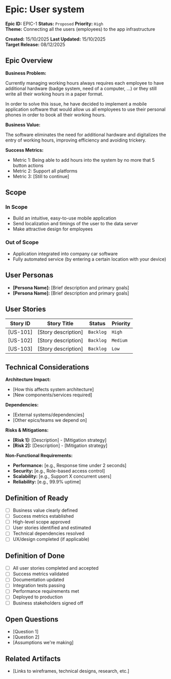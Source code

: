 # Epic: User system

**Epic ID:** EPIC-1
**Status:** `Proposed` <!-- | `Prioritized` | `In Progress` | `Completed` | `Archived`   -->
**Priority:** <!--`Critical` | --> `High` <!-- | `Medium` | `Low` -->  
**Theme:** Connecting all the users (employees) to the app infrastructure

**Created:** 15/10/2025 
**Last Updated:** 15/10/2025  
**Target Release:** 08/12/2025

## Epic Overview

**Business Problem:**

Currently managing working hours always requires each employee to have additional hardware (badge system, need of a computer, ...) or they still write all their working hours in a paper format.

In order to solve this issue, he have decided to implement a mobile application software that would allow us all employees to use their personal phones in order to book all their working hours.

**Business Value:**

The software eliminates the need for additional hardware and digitalizes the entry of working hours, improving efficiency and avoiding trickery.

**Success Metrics:**
- Metric 1: Being able to add hours into the system by no more that 5 button actions
- Metric 2: Support all platforms
- Metric 3: [Still to continue]

## Scope

### In Scope
- Build an intuitive, easy-to-use mobile application
- Send localization and timings of the user to the data server
- Make attractive design for employees

### Out of Scope
- Application integrated into company car software
- Fully automated service (by entering a certain location with your device)

## User Personas
- **[Persona Name]:** [Brief description and primary goals]
- **[Persona Name]:** [Brief description and primary goals]

## User Stories
| Story ID | Story Title | Status | Priority |
|----------|-------------|---------|----------|
| [US-101] | [Story description] | `Backlog` | `High` |
| [US-102] | [Story description] | `Backlog` | `Medium` |
| [US-103] | [Story description] | `Backlog` | `Low` |

## Technical Considerations

**Architecture Impact:**
- [How this affects system architecture]
- [New components/services required]

**Dependencies:**
- [External systems/dependencies]
- [Other epics/teams we depend on]

**Risks & Mitigations:**
- **[Risk 1]:** [Description] - [Mitigation strategy]
- **[Risk 2]:** [Description] - [Mitigation strategy]

**Non-Functional Requirements:**
- **Performance:** [e.g., Response time under 2 seconds]
- **Security:** [e.g., Role-based access control]
- **Scalability:** [e.g., Support X concurrent users]
- **Reliability:** [e.g., 99.9% uptime]

## Definition of Ready
- [ ] Business value clearly defined
- [ ] Success metrics established
- [ ] High-level scope approved
- [ ] User stories identified and estimated
- [ ] Technical dependencies resolved
- [ ] UX/design completed (if applicable)

## Definition of Done
- [ ] All user stories completed and accepted
- [ ] Success metrics validated
- [ ] Documentation updated
- [ ] Integration tests passing
- [ ] Performance requirements met
- [ ] Deployed to production
- [ ] Business stakeholders signed off

## Open Questions
- [Question 1]
- [Question 2]
- [Assumptions we're making]

## Related Artifacts
- [Links to wireframes, technical designs, research, etc.]
